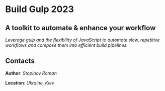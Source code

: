 # Build Gulp 2023
## A toolkit to automate & enhance your workflow
*Leverage gulp and the flexibility of JavaScript to automate slow, repetitive workflows and compose them into efficient build pipelines.*
## Contacts
**Author**: *Stopinov Roman*

**Location**: *Ukraine, Kiev*